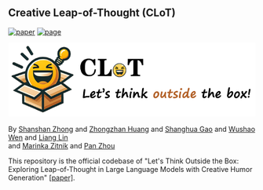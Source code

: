 
## Creative Leap-of-Thought (CLoT)
[![paper](https://img.shields.io/badge/cs.CV-1111.11111-b31b1b?logo=arxiv&logoColor=red)](www.google.com)
[![page](https://img.shields.io/badge/Project_Page-CLoT-orange)](www.google.com)
</br>

<img src="image/logo2.png" width="550" height="150"> 


By [Shanshan Zhong](https://github.com/zhongshsh) and [Zhongzhan Huang](https://dedekinds.github.io) and [Shanghua Gao](https://shgao.site/)  and [Wushao Wen](https://scholar.google.com/citations?user=FSnLWy4AAAAJ) and [Liang Lin](http://www.linliang.net)  </br> and [Marinka Zitnik](https://zitniklab.hms.harvard.edu/) and [Pan Zhou](https://panzhous.github.io/)

This repository is the official codebase of "Let's Think Outside the Box: Exploring Leap-of-Thought in Large Language Models with Creative Humor Generation" [[paper]](www.google.com). 




